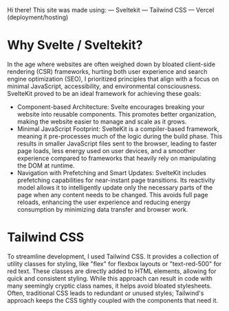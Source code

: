 Hi there! This site was made using:
— Sveltekit
— Tailwind CSS
— Vercel (deployment/hosting)

# Why Svelte / Sveltekit?
In the age where websites are often weighed down by bloated client-side rendering (CSR) frameworks, hurting both user experience and search engine optimization (SEO), I prioritized principles that align with a focus on minimal JavaScript, accessibility, and environmental consciousness. SvelteKit proved to be an ideal framework for achieving these goals:

- Component-based Architecture:
Svelte encourages breaking your website into reusable components. This promotes better organization, making the website easier to manage and scale as it grows.
- Minimal JavaScript Footprint: 
SvelteKit is a compiler-based framework, meaning it pre-processes much of the logic during the build phase. This results in smaller JavaScript files sent to the browser, leading to faster page loads, less energy used on user devices, and a smoother experience compared to frameworks that heavily rely on manipulating the DOM at runtime.
- Navigation with Prefetching and Smart Updates: 
SvelteKit includes prefetching capabilities for near-instant page transitions. Its reactivity model allows it to intelligently update only the necessary parts of the page when any content needs to be changed. This avoids full page reloads, enhancing the user experience and reducing energy consumption by minimizing data transfer and browser work.

# Tailwind CSS
To streamline development, I used Tailwind CSS. It provides a collection of utility classes for styling, like "flex" for flexbox layouts or "text-red-500" for red text. These classes are directly added to HTML elements, allowing for quick and consistent styling. While this approach can result in code with many seemingly cryptic class names, it helps avoid bloated stylesheets. Often, traditional CSS leads to redundant or unused styles; Tailwind's approach keeps the CSS tightly coupled with the components that need it.

